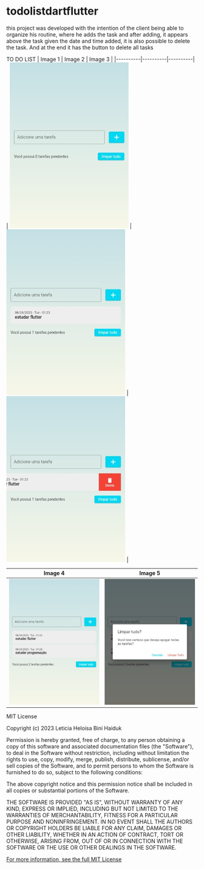 # todolistdartflutter
this project was developed with the intention of the client being able to organize his routine, where he adds the task and after adding, it appears above the task given the date and time added, it is also possible to delete the task. And at the end it has the button to delete all tasks

TO DO LIST
| Image 1 | Image 2 | Image 3 |
|----------|----------|----------|
| ![App Screenshot](screenshot/1.jpeg) | ![App Screenshot](screenshot/2.jpeg) | ![App Screenshot](screenshot/3.jpeg) |

| Image 4 | Image 5 |
|----------|----------|
| ![App Screenshot](screenshot/4.jpeg) | ![App Screenshot](screenshot/5.jpeg) |

MIT License

Copyright (c) 2023 Leticia Heloisa Bini Haiduk

Permission is hereby granted, free of charge, to any person obtaining a copy of this software and associated documentation files (the "Software"), to deal
in the Software without restriction, including without limitation the rights to use, copy, modify, merge, publish, distribute, sublicense, and/or sell
copies of the Software, and to permit persons to whom the Software is furnished to do so, subject to the following conditions:

The above copyright notice and this permission notice shall be included in all copies or substantial portions of the Software.

THE SOFTWARE IS PROVIDED "AS IS", WITHOUT WARRANTY OF ANY KIND, EXPRESS OR IMPLIED, INCLUDING BUT NOT LIMITED TO THE WARRANTIES OF MERCHANTABILITY,
FITNESS FOR A PARTICULAR PURPOSE AND NONINFRINGEMENT. IN NO EVENT SHALL THE AUTHORS OR COPYRIGHT HOLDERS BE LIABLE FOR ANY CLAIM, DAMAGES OR OTHER
LIABILITY, WHETHER IN AN ACTION OF CONTRACT, TORT OR OTHERWISE, ARISING FROM, OUT OF OR IN CONNECTION WITH THE SOFTWARE OR THE USE OR OTHER DEALINGS IN THE
SOFTWARE.

[For more information, see the full MIT License](https://opensource.org/licenses/MIT)
